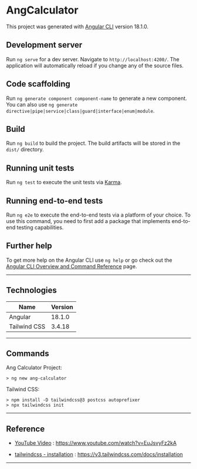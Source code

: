 # AngCalculator

This project was generated with [Angular CLI](https://github.com/angular/angular-cli) version 18.1.0.

## Development server

Run `ng serve` for a dev server. Navigate to `http://localhost:4200/`. The application will automatically reload if you change any of the source files.

## Code scaffolding

Run `ng generate component component-name` to generate a new component. You can also use `ng generate directive|pipe|service|class|guard|interface|enum|module`.

## Build

Run `ng build` to build the project. The build artifacts will be stored in the `dist/` directory.

## Running unit tests

Run `ng test` to execute the unit tests via [Karma](https://karma-runner.github.io).

## Running end-to-end tests

Run `ng e2e` to execute the end-to-end tests via a platform of your choice. To use this command, you need to first add a package that implements end-to-end testing capabilities.

## Further help

To get more help on the Angular CLI use `ng help` or go check out the [Angular CLI Overview and Command Reference](https://angular.dev/tools/cli) page.

<hr>

## Technologies

| Name | Version |
|---|---|
|Angular |18.1.0|
|Tailwind CSS |3.4.18|

<hr>

## Commands

Ang Calculator Project:

```
> ng new ang-calculator
```

Tailwind CSS:

```
> npm install -D tailwindcss@3 postcss autoprefixer
> npx tailwindcss init
```
<hr>

## Reference

* [YouTube Video](https://www.youtube.com/watch?v=EuJsvyFz2kA) : https://www.youtube.com/watch?v=EuJsvyFz2kA

* [tailwindcss - installation](https://v3.tailwindcss.com/docs/installation) : https://v3.tailwindcss.com/docs/installation
<hr>
